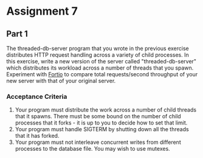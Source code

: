# Assignment 7

## Part 1

The threaded-db-server program that you wrote in the previous
exercise distributes HTTP request handling across a variety of
child processes. In this exercise, write a new version of the server
called "threaded-db-server" which distributes its workload across
a number of threads that you spawn. Experiment with [Fortio][1] to 
compare total requests/second throughput of your new server with 
that of your original server. 

### Acceptance Criteria

1. Your program must distribute the work across a number of child
   threads that it spawns. There must be some bound on the number
   of child processes that it forks - it is up to you to decide how
   to set that limit.
2. Your program must handle SIGTERM by shutting down all the
   threads that it has forked.
3. Your program must not interleave concurrent writes from different
   processes to the database file. You may wish to use mutexes.

[1]: https://github.com/fortio/fortio
